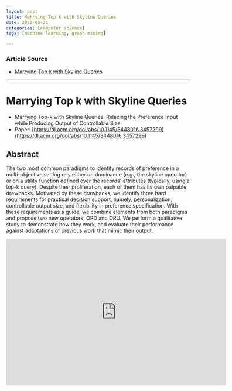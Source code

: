 ```yaml
---
layout: post
title: Marrying Top k with Skyline Queries
date: 2022-05-21
categories: [computer science]
tags: [machine learning, graph mining]

---
```


### Article Source

* [Marrying Top k with Skyline Queries](https://www.youtube.com/watch?v=qI-03gLIbnE)


---

# Marrying Top k with Skyline Queries

* Marrying Top-k with Skyline Queries: Relaxing the Preference Input while Producing Output of Controllable Size
* Paper: [https://dl.acm.org/doi/abs/10.1145/3448016.3457299](https://dl.acm.org/doi/abs/10.1145/3448016.3457299)


## Abstract

The two most common paradigms to identify records of preference in a multi-objective setting rely either on dominance (e.g., the skyline operator) or on a utility function defined over the records' attributes (typically, using a top-k query). Despite their proliferation, each of them has its own palpable drawbacks. Motivated by these drawbacks, we identify three hard requirements for practical decision support, namely, personalization, controllable output size, and flexibility in preference specification. With these requirements as a guide, we combine elements from both paradigms and propose two new operators, ORD and ORU. We perform a qualitative study to demonstrate how they work, and evaluate their performance against adaptations of previous work that mimic their output.

<iframe width="600" height="400" src="https://www.youtube.com/embed/qI-03gLIbnE" title="YouTube video player" frameborder="0" allow="accelerometer; autoplay; clipboard-write; encrypted-media; gyroscope; picture-in-picture" allowfullscreen></iframe>